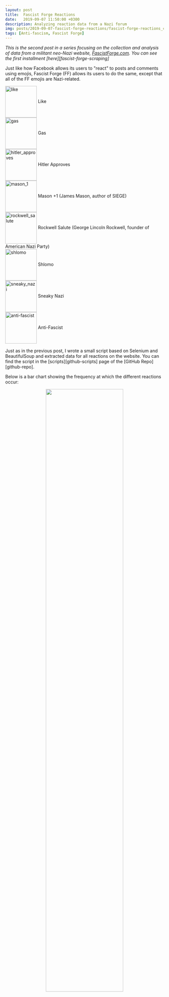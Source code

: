 ```yaml
---
layout: post
title:  Fascist Forge Reactions
date:   2019-09-07 11:50:00 +0300
description: Analyzing reaction data from a Nazi forum
img: posts/2019-09-07-fascist-forge-reactions/fascist-forge-reactions_cover.png
tags: [Anti-fascism, Fascist Forge]
---
```


*This is the second post in a series focusing on the collection and analysis of data from a militant neo-Nazi website, [FascistForge.com][ff]. You can see the first installment [here][fascist-forge-scraping]*

Just like how Facebook allows its users to "react" to posts and comments using emojis, Fascist Forge (FF) allows its users to do the same, except that all of the FF emojis are Nazi-related.

<div>
  <img style="vertical-align:middle" src="/assets/img/posts/2019-09-07-fascist-forge-reactions/like.png" alt='like' width='100'>
  <span style="">Like</span>
</div>

<div>
  <img style="vertical-align:middle" src="/assets/img/posts/2019-09-07-fascist-forge-reactions/gas.png" alt='gas' width='100'>
  <span style="">Gas</span>
</div>

<div>
  <img style="vertical-align:middle" src="/assets/img/posts/2019-09-07-fascist-forge-reactions/hitler_approves.png" alt='hitler_approves' width='100'>
  <span style="">Hitler Approves</span>
</div>

<div>
  <img style="vertical-align:middle" src="/assets/img/posts/2019-09-07-fascist-forge-reactions/mason_1.png" alt='mason_1' width='100'>
  <span style="">Mason +1 (James Mason, author of SIEGE)</span>
</div>

<div>
  <img style="vertical-align:middle" src="/assets/img/posts/2019-09-07-fascist-forge-reactions/rockwell_salute.png" alt='rockwell_salute' width='100'>
  <span style="">Rockwell Salute (George Lincoln Rockwell, founder of American Nazi Party)</span>
</div>

<div>
  <img style="vertical-align:middle" src="/assets/img/posts/2019-09-07-fascist-forge-reactions/shlomo.png" alt='shlomo' width='100'>
  <span style="">Shlomo</span>
</div>

<div>
  <img style="vertical-align:middle" src="/assets/img/posts/2019-09-07-fascist-forge-reactions/sneaky_nazi.png" alt='sneaky_nazi' width='100'>
  <span style="">Sneaky Nazi</span>
</div>

<div>
  <img style="vertical-align:middle" src="/assets/img/posts/2019-09-07-fascist-forge-reactions/anti-fascist.png" alt='anti-fascist' width='100'>
  <span style="">Anti-Fascist</span>
</div>

Just as in the previous post, I wrote a small script based on Selenium and BeautifulSoup and extracted data for all reactions on the website.
You can find the script in the [scripts][github-scripts] page of the [GitHub Repo][github-repo].

Below is a bar chart showing the frequency at which the different reactions occur:
<p align="center">
  <img width="70%" src="/assets/img/posts/2019-09-07-fascist-forge-reactions/reaction_bar.svg">
</p>
"Likes" comprise about 82% of the total reactions.
Let's look a bit closer into how likes are distributed amongst the userbase.
The image below shows the rank-size distribution for the likes received and likes given for all users with more than zero likes given **or** more than zero likes received.
This is consistent with what we saw in the previous post: most of the 1150 or so users are lurkers and haven't liked a single post or had a single post of theirs liked,
<p align="center">
  <img width="70%" src="/assets/img/posts/2019-09-07-fascist-forge-reactions/like_rank.svg">
</p>
We'll focus for now on the users with more than zero likes given **and** more than zero likes received. The scatter plot below shows the number of likes given vs. number of likes received, plotted on a log-log scale because of the large variations in magnitude for these quantities:
<p align="center">
  <img width="70%" src="/assets/img/posts/2019-09-07-fascist-forge-reactions/likes_given_vs_received.svg">
</p>

The distribution is fairly proportional, I was expecting it to be more unequal.
Looking at the ratio of likes received to likes given, we see a similar result: the distribution of the like ratio is symmetric on a logarithmic scale, centered about 1.

<p align="center">
  <img width="70%" src="/assets/img/posts/2019-09-07-fascist-forge-reactions/likes_ratio.svg">
</p>
On one end of the distributions, there are a few users who like other comments 11 times more often than their comments get liked, and on the other end, there are a similar number of users who get their comments liked about 11 times more often than they like other comments.

Time for some fun, let's map out the network structure of liked in FF.
I won't go in-depth regarding how I generated the graphs below, you can read the details in the "like_network_graph.py" script in the [plots][github-plots] directory on my GitHub.
I used the Python packages [HoloViews][holoviews] and [Bokeh][bokeh] to generate the interactive visualization.
I've found HoloViews difficult to use because of the lack of comprehensive documentation, but it can generate some very cool visualizations if you take the time to get it right.
The steps for generating the visualization were:
1. Remove entries from the reactions DataFrame if the user did not have at least one like given **and** at least one like received. This was to make sure the graph visualization looked good and didn't have any dangling nodes.
2. Use [networkx][networkx] to calculate node positions of the graph based on the edge weights.
3. Format data into a structure HoloViews can understand
4. Initialize Graph using HoloViews, save html file using Bokeh backend.

Here's the code I used for step 3, in which ``edf`` and ``ndf`` are DataFrames containing edge and node data respectively, and ``'log degree'`` is a column in the node DataFrame containing the base-10 log of the sum of likes given and likes received:

{% highlight python %}
import holoviews as hv
hv.extension('bokeh')
renderer = hv.renderer('bokeh')

# construct Holoviews graph with Bokeh backend
hv_nodes = hv.Nodes(ndf).sort()
hv_graph = hv.Graph((edf, hv_nodes))
hv_graph.opts(
  node_color = 'log degree',
  node_size=10,
  edge_line_width=1,
  node_line_color='gray',
  edge_hover_line_color = '#DF0000')

# save html of interactive visualizations
renderer.save(hv_graph, 'graph')
{% endhighlight %}

I've colored the nodes by the log of their degree (number of likes given + number of likes received) using the default viridis colormap.
The resulting visualization is shown below:

<div class="maxmobwidth">
{% include interactive/ff_like_graph.html  %}
</div>
So that's pretty cool, but there are a lot of edges, which makes it difficult to see the graph's structure, especially in the middle region where the nodes are close together.
Luckily, HoloViews has an edge bundling feature.
For more information about edge bundling, see [these][data-to-viz] [resources][vega].
The extra code needed to bundle the graph edges is shown below:

{% highlight python %}

from holoviews.operation.datashader import bundle_graph

# bundle edges for aesthetics
bundled = bundle_graph(hv_graph)

{% endhighlight %}
The resulting visualization is shown below. I think it looks a lot better, both aesthetically and informationally:

<div class="maxmobwidth">
{% include interactive/ff_like_graph_bundled.html  %}
</div>

The graph shows that there is a relatively small group of users who are responsible for a large percentage of all reactions.
The table below shows the top 10 users:

<html>
<head>
<style>
#customers {
  font-family: "Trebuchet MS", Arial, Helvetica, sans-serif;
  border-collapse: collapse;
  width: 100%;
}

#customers td, #customers th {
  border: 1px solid #ddd;
  padding: 8px;
}

#customers tr:nth-child(even){background-color: #f2f2f2;}

#customers tr:hover {background-color: #ddd;}

#customers th {
  padding-top: 12px;
  padding-bottom: 12px;
  text-align: left;
  background-color: #DE0000;
  color: white;
}
</style>
</head>
<body>

<table id="customers">
  <tr>
    <th>Username</th>
    <th>Likes Received</th>
    <th>Likes Given</th>
  </tr>
  <tr>
    <td>Nox Aeternus</td>
    <td>331</td>
    <td>312</td>
  </tr>
  <tr>
    <td>Mathias</td>
    <td>216</td>
    <td>256</td>
  </tr>
  <tr>
    <td>Scythian</td>
    <td>192</td>
    <td>262</td>
  </tr>
  <tr>
    <td>Yorkie</td>
    <td>138</td>
    <td>194</td>
  </tr>
  <tr>
    <td>Pugna</td>
    <td>130</td>
    <td>146</td>
  </tr>
  <tr>
    <td>Reaper</td>
    <td>116</td>
    <td>156</td>
  </tr>
  <tr>
    <td>D. Aquillius</td>
    <td>94</td>
    <td>110</td>
  </tr>
  <tr>
    <td>Dakov</td>
    <td>144</td>
    <td>49</td>
  </tr>
  <tr>
    <td>Pestilence</td>
    <td>117</td>
    <td>76</td>
  </tr>
  <tr>
    <td>Gigaboltro</td>
    <td>101</td>
    <td>90</td>
  </tr>
</table>

</body>
</html>


[ff]: https://fascistforge.com
[fascist-forge-scraping]: {{ site.baseurl }}{% link _posts/2019-09-02-fascist-forge.markdown %}
[james-mason]: https://en.wikipedia.org/wiki/James_Mason_(neo-Nazi)
[github-scripts]: https://github.com/trislee/fascist_forge/tree/master/scripts
[github-plots]: https://github.com/trislee/fascist_forge/tree/master/plots
[github-data]: https://github.com/trislee/fascist_forge/tree/master/data
[github-repo]: https://github.com/trislee/fascist_forge
[holoviews]: http://holoviews.org/
[bokeh]: https://bokeh.pydata.org/en/latest/index.html
[networkx]: https://networkx.github.io/
[data-to-viz]: https://www.data-to-viz.com/graph/edge_bundling.html
[vega]: https://vega.github.io/vega/examples/edge-bundling/